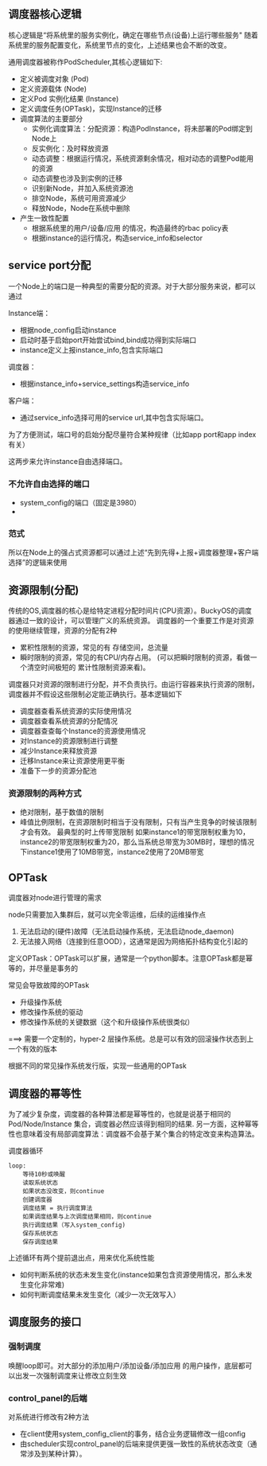 ## 调度器核心逻辑

核心逻辑是“将系统里的服务实例化，确定在哪些节点(设备)上运行哪些服务"
随着系统里的服务配置变化，系统里节点的变化，上述结果也会不断的改变。

通用调度器被称作PodScheduler,其核心逻辑如下:

- 定义被调度对象 (Pod)
- 定义资源载体 (Node)
- 定义Pod 实例化结果 (Instance)
- 定义调度任务(OPTask)，实现Instance的迁移
- 调度算法的主要部分
  - 实例化调度算法：分配资源：构造PodInstance，将未部署的Pod绑定到Node上
  - 反实例化：及时释放资源
  - 动态调整：根据运行情况，系统资源剩余情况，相对动态的调整Pod能用的资源
  - 动态调整也涉及到实例的迁移
  - 识别新Node，并加入系统资源池
  - 排空Node，系统可用资源减少
  - 释放Node，Node在系统中删除
- 产生一致性配置
  - 根据系统里的用户/设备/应用 的情况，构造最终的rbac policy表
  - 根据instance的运行情况，构造service_info和selector

## service port分配

一个Node上的端口是一种典型的需要分配的资源。对于大部分服务来说，都可以通过

Instance端：

- 根据node_config启动instance
- 启动时基于启始port开始尝试bind,bind成功得到实际端口
- instance定义上报instance_info,包含实际端口

调度器：

- 根据instance_info+service_settings构造service_info

客户端：

- 通过service_info选择可用的service url,其中包含实际端口。

为了方便测试，端口号的启始分配尽量符合某种规律（比如app port和app index有关）

这两步来允许instance自由选择端口。

### 不允许自由选择的端口

- system_config的端口（固定是3980）
- 

### 范式

所以在Node上的强占式资源都可以通过上述“先到先得+上报+调度器整理+客户端选择”的逻辑来使用

## 资源限制(分配)

传统的OS,调度器的核心是给特定进程分配时间片(CPU资源）。BuckyOS的调度器通过一致的设计，可以管理广义的系统资源。
调度器的一个重要工作是对资源的使用继续管理，资源的分配有2种

- 累积性限制的资源，常见的有 存储空间，总流量
- 瞬时限制的资源，常见的有CPU/内存占用。
  (可以把瞬时限制的资源，看做一个清空时间极短的 累计性限制资源来看)。

调度器只对资源的限制进行分配，并不负责执行。由运行容器来执行资源的限制，调度器并不假设这些限制必定能正确执行。基本逻辑如下

- 调度器查看系统资源的实际使用情况
- 调度器查看系统资源的分配情况
- 调度器查查每个Instance的资源使用情况
- 对Instance的资源限制进行调整
- 减少Instance来释放资源
- 迁移Instance来让资源使用更平衡
- 准备下一步的资源分配池

### 资源限制的两种方式

- 绝对限制，基于数值的限制
- 峰值比例限制，在资源限制时相当于没有限制，只有当产生竞争的时候该限制才会有效。 最典型的时上传带宽限制
  如果instance1的带宽限制权重为10，instance2的带宽限制权重为20，那么当系统总带宽为30MB时，理想的情况下instance1使用了10MB带宽，instance2使用了20MB带宽

## OPTask

调度器对node进行管理的需求

node只需要加入集群后，就可以完全零运维，后续的运维操作点

1. 无法启动的(硬件)故障（无法启动操作系统，无法启动node_daemon)
2. 无法接入网络（连接到任意OOD），这通常是因为网络拓扑结构变化引起的

定义OPTask：OPTask可以扩展，通常是一个python脚本。注意OPTask都是幂等的，并尽量是事务的

常见会导致故障的OPTask

- 升级操作系统
- 修改操作系统的驱动
- 修改操作系统的关键数据（这个和升级操作系统很类似）

===> 需要一个定制的，hyper-2 层操作系统。总是可以有效的回滚操作状态到上一个有效的版本

根据不同的常见操作系统发行版，实现一些通用的OPTask

## 调度器的幂等性

为了减少复杂度，调度器的各种算法都是幂等性的，也就是说基于相同的 Pod/Node/Instance 集合，调度器必然应该得到相同的结果.
另一方面，这种幂等性也意味着没有局部调度算法：调度器不会基于某个集合的特定改变来构造算法。

调度器循环

```
loop:
    等待10秒或唤醒
    读取系统状态
    如果状态没改变，则continue
    创建调度器
    调度结果 = 执行调度算法
    如果调度结果与上次调度结果相同，则continue
    执行调度结果（写入system_config)
    保存系统状态
    保存调度结果
```

上述循环有两个提前退出点，用来优化系统性能

- 如何判断系统的状态未发生变化(instance如果包含资源使用情况，那么未发生变化非常难)
- 如何判断调度结果未发生变化（减少一次无效写入）

## 调度服务的接口

### 强制调度

唤醒loop即可。对大部分的添加用户/添加设备/添加应用 的用户操作，底层都可以出发一次强制调度来让修改立刻生效

### control_panel的后端

对系统进行修改有2种方法

- 在client使用system_config_client的事务，结合业务逻辑修改一组config
- 由scheduler实现control_panel的后端来提供更强一致性的系统状态改变（通常涉及到某种计算）。
